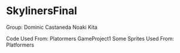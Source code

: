 # SkylinersFinal
Group: Dominic Castaneda
            Noaki Kita

Code Used From:
    Platormers
    GameProject1
Some Sprites Used From:
    Platformers
